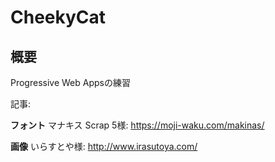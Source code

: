 # CheekyCat

## 概要

Progressive Web Appsの練習

記事: 

**フォント** マナキス Scrap 5様: https://moji-waku.com/makinas/

**画像** いらすとや様: http://www.irasutoya.com/
